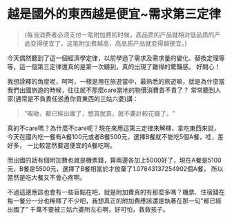 # 越是國外的東西越是便宜~需求第三定律

> {每当消费者必须支付一笔附加费的时候，高品质的产品就相对低品质的产品变得便宜了，这笔附加费越高，高品质产品就变得越便宜。}

今天偶然聽到了這一個經濟學定律，以前學過了需求及需求量的變化、替換定理等等，這一個第三定律還真的是第一次聽到，真的出現了難得的驚豔感。
好開心！

我想詮釋的角度呢，呵呵，一樣是用在旅遊當中，最熟悉的旅遊嘛，就是為什麼當我們出國旅遊的時候，往往就不那麼care當地的物價消費貴不貴了？
常常聽到人家(通常是不負責任慫恿你買東西的三姑六婆)講：

> "唉呦，都已經出國了，想買就買，就不要計較花錢了。"

真的不care嗎？為什麼不care呢？現在來用這第三定律來解釋，拿吃東西來說，今天在國內吃一餐有A餐100元或者B餐500元，選擇B餐就不能吃5個A餐，哇，差好多，
一比較當然要選便宜的A餐吃啊。

而出國的話有個附加費也就是機票錢，算兩邊各加上5000好了，現在A餐是5100元，B餐是5500元，選擇了B餐相當於才放棄了1.07843137254902個A餐，
所以當然是吃大餐又不會心疼啊。

不過這邊應該也會有一些盲點在吧，就是附加費真的有那麼多嗎？機票、住宿錢在每一餐分一分也稀釋了不少吧，我想真正的附加費應該還是執著在那一句"都已經出國了"
千萬不要被三姑六婆所左右啊，好可怕，救救孩子。
